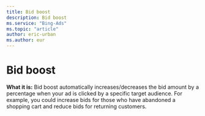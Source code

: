 ```yaml
---
title: Bid boost
description: Bid boost
ms.service: "Bing-Ads"
ms.topic: "article"
author: eric-urban
ms.author: eur
---
```


# Bid boost

**What it is:**  Bid boost automatically increases/decreases the bid amount by a percentage when your ad is clicked by a specific target audience. For example, you could increase bids for those who have abandoned a shopping cart and reduce bids for returning customers.


